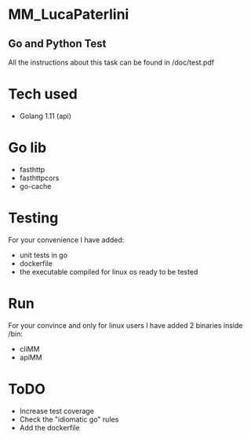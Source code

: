 # MM_LucaPaterlini

## Go and Python Test

All the instructions about this task can be found in /doc/test.pdf

# Tech used
- Golang 1.11 (api)

# Go lib

- fasthttp
- fasthttpcors
- go-cache

# Testing

For your convenience I have added:
 - unit tests in go
 - dockerfile
 - the executable compiled for linux os ready to be tested
 
 # Run

For your convince and only for linux users I have added 2 binaries inside /bin:

 - cliMM
 - apiMM
 
 # ToDO
 
 - Increase test coverage
 - Check the "idiomatic go" rules
 - Add the dockerfile


